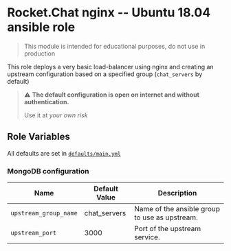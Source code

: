 # Rocket.Chat nginx -- Ubuntu 18.04 ansible role

> This module is intended for educational purposes, do not use in production

This role deploys a very basic load-balancer using nginx and creating an upstream configuration based on a specified group (`chat_servers` by default)

> :warning: **The default configuration is open on internet and without authentication.**
>
> Use it at *your own risk*

## Role Variables

All defaults are set in [`defaults/main.yml`](defaults/main.yml)

### MongoDB configuration

|     Name     |     Default Value    |    Description     |
|---------------------------|-----------------------|------------------------------------|
| `upstream_group_name` | chat_servers | Name of the ansible group to use as upstream. |
| `upstream_port` | 3000 | Port of the upstream service. |
